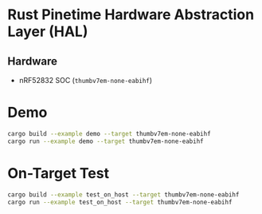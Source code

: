 Rust Pinetime Hardware Abstraction Layer (HAL)
================================================================================

Hardware
--------------------------------------------------------------------------------
* nRF52832 SOC (`thumbv7em-none-eabihf`)


Demo
================================================================================
```sh
cargo build --example demo --target thumbv7em-none-eabihf
cargo run --example demo --target thumbv7em-none-eabihf
```



On-Target Test
================================================================================
```sh
cargo build --example test_on_host --target thumbv7em-none-eabihf
cargo run --example test_on_host --target thumbv7em-none-eabihf
```
